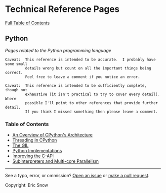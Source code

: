 # Technical Reference Pages

[Full Table of Contents](../index.md)

## Python

*Pages related to the Python programming language*


```
Caveat:  This reference is intended to be accurate.  I probably have some small
         details wrong but count on all the important things being correct.
         Feel free to leave a comment if you notice an error.
```
```
Caveat:  This reference is intended to be sufficiently complete, though not
         exhaustive (it isn't practical to try to cover every detail).  Where
         possible I'll point to other references that provide further detail.
         If you think I missed something then please leave a comment.
```


### Table of Contents

* [An Overview of CPython's Architecture](cpython-architecture.md)
* [Threading in CPython](cpython-threading.md)
* [The GIL](cpython-gil.md)
* [Python Implementations](alternate-implementations.md)
* [Improving the C-API](capi-improvements.md)
* [Subinterpreters and Multi-core Parallelism](multicore-subinterpreters.md)

---

See a typo, error, or ommission?  [Open an issue](https://github.com/ericsnowcurrently/reference-pages/issues)
or [make a pull request](https://github.com/ericsnowcurrently/reference-pages/pulls).

Copyright:  Eric Snow
